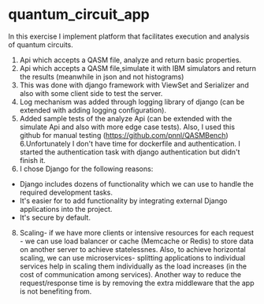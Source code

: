 # quantum_circuit_app
In this exercise I implement platform that facilitates execution and analysis of quantum circuits.
1. Api which accepts a QASM file, analyze and return basic properties.
2. Api which accepts a QASM file,simulate it with IBM simulators and return the results (meanwhile in 
json and not histograms)
3. This was done with django framework with ViewSet and Serializer and also with some client side to test 
the server.
4. Log mechanism was added through logging library of django (can be extended with adding logging configuration).
5. Added sample tests of the analyze Api (can be extended with the simulate Api and also with more edge case tests).
Also, I used this github for manual testing (https://github.com/pnnl/QASMBench)
6.Unfortunately I don't have time for dockerfile and authentication. I started the authentication task with 
django authentication but didn't finish it.
7. I chose Django for the following reasons:
- Django includes dozens of functionality which we can use to handle the required development tasks.
- It's easier for to add functionality by integrating external Django applications into the project.
- It's secure by default.
8. Scaling- if we have more clients or intensive resources for each request - we can use load balancer or cache (Memcache or Redis) to store data on another 
server to achieve statelessnes. Also, to achieve horizontal scaling, we can use microservices- splitting applications to individual
services help in scaling them individually as the load increases (in the cost of communication among services).
Another way to reduce the request/response time is by removing the extra middleware that the app is not benefiting from.

